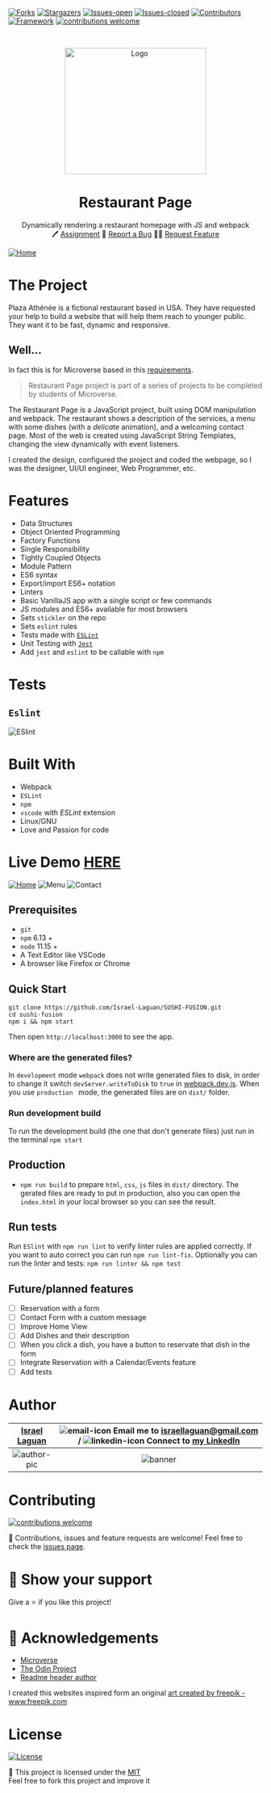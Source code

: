 <!-- PROJECT SHIELDS -->

[![Forks][forks-shield]][forks-url]
[![Stargazers][stars-shield]][stars-url]
[![Issues-open][issues-open-shield]][issues-url]
[![Issues-closed][issues-closed-shield]][issues-url]
[![Contributors][contributors-shield]][contributors-url]
[![Framework][badge-framework]][framework-url]
[![contributions welcome][contributions-welcome]][issues-url]

<!-- PROJECT LOGO -->
<br />
<p align="center">
  <a href="https://github.com/Israel-Laguan/Restaurant-Page">
    <img src="https://user-images.githubusercontent.com/67714964/169435459-997a52de-93e7-4ed3-93a7-12f2065389e6.png" alt="Logo" width="280" height="250">
  </a>

  <h1 align="center">
	Restaurant Page
  </h1>

  <p align="center">
    Dynamically rendering a restaurant homepage with JS and webpack
    <br />
	  🖊️
    <a href="https://www.theodinproject.com/courses/javascript/lessons/restaurant-page">Assignment</a>
    🐞
    <a href="https://github.com/Israel-Laguan/SUSHI-FUSION/issues">Report a Bug</a>
    🙋‍♂️
    <a href="https://github.com/Israel-Laguan/SUSHI-FUSION/issues">Request Feature</a>
  </p>
</p>

[![Home](docs/home.png)](http://plaza-athenee.surge.sh/)

# The Project

Plaza Athénée is a fictional restaurant based in USA. They have requested your help to build a website that will help them reach to younger public. They want it to be fast, dynamic and responsive.

## Well...

In fact this is for Microverse based in this [requirements](https://www.theodinproject.com/courses/javascript/lessons/restaurant-page).

> Restaurant Page project is part of a series of projects to be completed by students of Microverse.

The Restaurant Page is a JavaScript project, built using DOM manipulation and webpack. The restaurant shows a description of the services, a menu with some dishes (with a _delicate_ animation), and a welcoming contact page. Most of the web is created using JavaScript String Templates, changing the view dynamically with event listeners.

I created the design, configured the project and coded the webpage, so I was the designer, UI/UI engineer, Web Programmer, etc.

# Features

- Data Structures
- Object Oriented Programming
- Factory Functions
- Single Responsibility
- Tightly Coupled Objects
- Module Pattern
- ES6 syntax
- Export/import ES6+ notation
- Linters
- Basic VanillaJS app with a single script or few commands
- JS modules and ES6+ available for most browsers
- Sets `stickler` on the repo
- Sets `eslint` rules
- Tests made with [`ESLint`](https://eslint.org/)
- Unit Testing with [`Jest`](https://jestjs.io/)
- Add `jest` and `eslint` to be callable with `npm`

# Tests

## `Eslint`

![ESlint](docs/linter.png)

# Built With

- Webpack
- `ESLint`
- `npm`
- `vscode` with _ESLint_ extension
- Linux/GNU
- Love and Passion for code

# Live Demo [HERE](http://plaza-athenee.surge.sh/)

[![Home](docs/home.gif)](http://plaza-athenee.surge.sh/)
![Menu](docs/menu.png)
![Contact](docs/contact.png)

## Prerequisites

- `git`
- `npm` 6.13 +
- `node` 11.15 +
- A Text Editor like VSCode
- A browser like Firefox or Chrome

## Quick Start

```
git clone https://github.com/Israel-Laguan/SUSHI-FUSION.git
cd sushi-fusion
npm i && npm start
```

Then open `http://localhost:3000` to see the app.

### Where are the generated files?

In `development` mode `webpack` does not write generated files to disk, in order to change it
switch `devServer.writeToDisk` to `true` in [webpack.dev.js](./webpack.dev.js). When you use `production ` mode, the generated files are on `dist/` folder.

### Run development build

To run the development build (the one that don't generate files) just run in the terminal `npm start`

## Production

- `npm run build` to prepare `html`, `css`, `js` files in `dist/` directory. The gerated files are ready to put in production, also you can open the `index.html` in your local browser so you can see the result.

## Run tests

Run `ESlint` with `npm run lint` to verify linter rules are applied correctly. If you want to auto correct you can run `npm run lint-fix`. Optionally you can run the linter and tests: `npm run linter && npm test`

## Future/planned features

- [ ] Reservation with a form
- [ ] Contact Form with a custom message
- [ ] Improve Home View
- [ ] Add Dishes and their description
- [ ] When you click a dish, you have a button to reservate that dish in the form
- [ ] Integrate Reservation with a Calendar/Events feature
- [ ] Add tests

# Author

| [Israel Laguan][author-github] | ![email-icon][] Email me to [israellaguan@gmail.com][author-email] / ![linkedin-icon][] Connect to [my LinkedIn][author-linkedin] |
| :----------------------------: | :-------------------------------------------------------------------------------------------------------------------------------: |
|        ![author-pic][]         |                                                             ![banner]                                                             |

<!-- MARKDOWN LINKS & IMAGES -->

[author-pic]: https://avatars2.githubusercontent.com/u/36519478?s=460&v=4
[author-github]: https://israel-laguan.github.io
[author-linkedin]: https://www.linkedin.com/in/israellaguan
[author-email]: mailto:israellaguan@gmail.com
[banner]: https://github.com/Israel-Laguan/Israel-Laguan/raw/master/docs/banner.jpg
[linkedin-icon]: https://img.icons8.com/color/20/000000/linkedin.png
[email-icon]: https://img.icons8.com/color/20/000000/message-squared.png

# Contributing

[![contributions welcome][contributions-welcome]][issues-url]

🤝 Contributions, issues and feature requests are welcome!
Feel free to check the [issues page][issues-url].

# 🤗 Show your support

Give a ⭐️ if you like this project!

# 🏅 Acknowledgements

- [Microverse](https://www.microverse.org/)
- [The Odin Project](https://www.theodinproject.com/)
- [Readme header author](https://github.com/collinsugwu/Microverse201-Enumerable-Methods)

I created this websites inspired form an original
<a href="https://www.freepik.com/free-photos-vectors/brochure">art created by freepik - www.freepik.com</a>

# License

[![License][badge-license]](http://badges.mit-license.org)

📝 This project is licensed under the [MIT](LICENSE)\
Feel free to fork this project and improve it

<!-- MARKDOWN LINKS & IMAGES -->

[contributors-shield]: https://img.shields.io/github/contributors/Israel-Laguan/SUSHI-FUSION?style=for-the-badge
[contributors-url]: https://github.com/Israel-Laguan/SUSHI-FUSION/graphs/contributors
[forks-shield]: https://img.shields.io/github/forks/Israel-Laguan/SUSHI-FUSION?style=for-the-badge
[forks-url]: https://github.com/Israel-Laguan/SUSHI-FUSION/network/members
[stars-shield]: https://img.shields.io/github/stars/Israel-Laguan/SUSHI-FUSION?style=for-the-badge
[stars-url]: https://github.com/Israel-Laguan/SUSHI-FUSION/stargazers
[issues-open-shield]: https://img.shields.io/github/issues/Israel-Laguan/SUSHI-FUSION?style=for-the-badge
[issues-url]: https://github.com/Israel-Laguan/SUSHI-FUSION/issues
[issues-closed-shield]: https://img.shields.io/github/issues-closed/Israel-Laguan/SUSHI-FUSION?style=for-the-badge
[badge-framework]: https://img.shields.io/badge/webpack-v4-9cf?style=for-the-badge
[framework-url]: https://webpack.js.org/
[contributions-welcome]: https://img.shields.io/badge/contributions-welcome-brightgreen.svg?style=for-the-badge
[badge-license]: https://img.shields.io/:license-mit-blue.svg?style=for-the-badge
